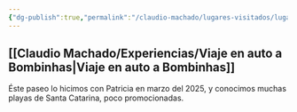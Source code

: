 ```yaml
---
{"dg-publish":true,"permalink":"/claudio-machado/lugares-visitados/lugares/"}
---
```


## [[Claudio Machado/Experiencias/Viaje en auto a Bombinhas\|Viaje en auto a Bombinhas]]
Éste paseo lo hicimos con Patricia en marzo del 2025, y conocimos muchas playas de Santa Catarina, poco promocionadas.

